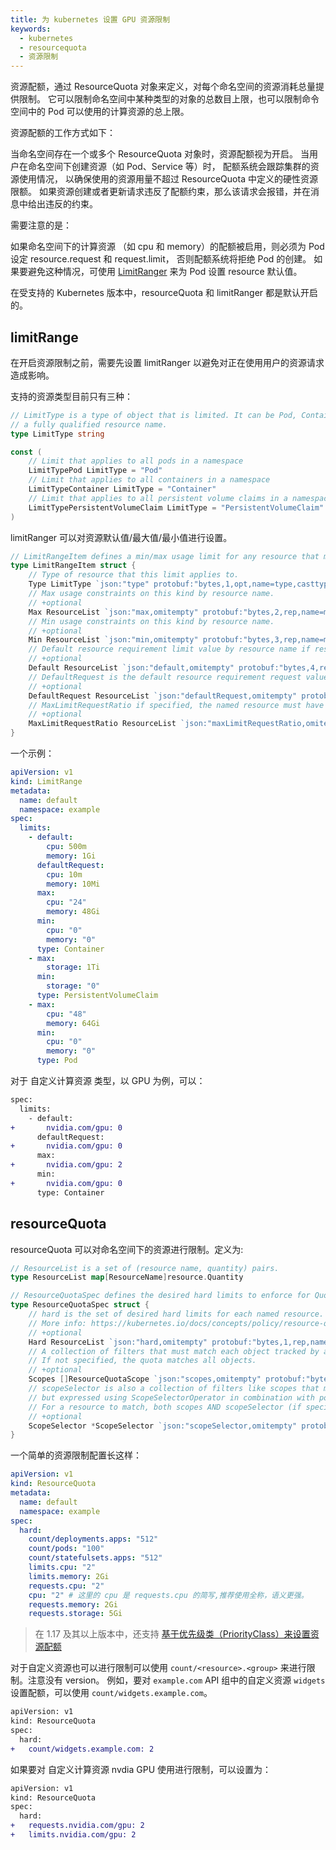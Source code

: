 ```yaml
---
title: 为 kubernetes 设置 GPU 资源限制
keywords:
  - kubernetes
  - resourcequota
  - 资源限制
---
```


资源配额，通过 ResourceQuota 对象来定义，对每个命名空间的资源消耗总量提供限制。
它可以限制命名空间中某种类型的对象的总数目上限，也可以限制命令空间中的 Pod 可以使用的计算资源的总上限。

资源配额的工作方式如下：

当命名空间存在一个或多个 ResourceQuota 对象时，资源配额视为开启。
当用户在命名空间下创建资源（如 Pod、Service 等）时，
配额系统会跟踪集群的资源使用情况，
以确保使用的资源用量不超过 ResourceQuota 中定义的硬性资源限额。
如果资源创建或者更新请求违反了配额约束，那么该请求会报错，并在消息中给出违反的约束。

需要注意的是：

如果命名空间下的计算资源 （如 cpu 和 memory）的配额被启用，则必须为 Pod 设定 resource.request 和 request.limit，
否则配额系统将拒绝 Pod 的创建。
如果要避免这种情况，可使用 [LimitRanger](https://kubernetes.io/docs/tasks/administer-cluster/manage-resources/cpu-constraint-namespace/)
来为 Pod 设置 resource 默认值。

在受支持的 Kubernetes 版本中，resourceQuota 和 limitRanger 都是默认开启的。

## limitRange

在开启资源限制之前，需要先设置 limitRanger 以避免对正在使用用户的资源请求造成影响。

支持的资源类型目前只有三种：

```go
// LimitType is a type of object that is limited. It can be Pod, Container, PersistentVolumeClaim or
// a fully qualified resource name.
type LimitType string

const (
    // Limit that applies to all pods in a namespace
    LimitTypePod LimitType = "Pod"
    // Limit that applies to all containers in a namespace
    LimitTypeContainer LimitType = "Container"
    // Limit that applies to all persistent volume claims in a namespace
    LimitTypePersistentVolumeClaim LimitType = "PersistentVolumeClaim"
)
```

limitRanger 可以对资源默认值/最大值/最小值进行设置。

```go
// LimitRangeItem defines a min/max usage limit for any resource that matches on kind.
type LimitRangeItem struct {
    // Type of resource that this limit applies to.
    Type LimitType `json:"type" protobuf:"bytes,1,opt,name=type,casttype=LimitType"`
    // Max usage constraints on this kind by resource name.
    // +optional
    Max ResourceList `json:"max,omitempty" protobuf:"bytes,2,rep,name=max,casttype=ResourceList,castkey=ResourceName"`
    // Min usage constraints on this kind by resource name.
    // +optional
    Min ResourceList `json:"min,omitempty" protobuf:"bytes,3,rep,name=min,casttype=ResourceList,castkey=ResourceName"`
    // Default resource requirement limit value by resource name if resource limit is omitted.
    // +optional
    Default ResourceList `json:"default,omitempty" protobuf:"bytes,4,rep,name=default,casttype=ResourceList,castkey=ResourceName"`
    // DefaultRequest is the default resource requirement request value by resource name if resource request is omitted.
    // +optional
    DefaultRequest ResourceList `json:"defaultRequest,omitempty" protobuf:"bytes,5,rep,name=defaultRequest,casttype=ResourceList,castkey=ResourceName"`
    // MaxLimitRequestRatio if specified, the named resource must have a request and limit that are both non-zero where limit divided by request is less than or equal to the enumerated value; this represents the max burst for the named resource.
    // +optional
    MaxLimitRequestRatio ResourceList `json:"maxLimitRequestRatio,omitempty" protobuf:"bytes,6,rep,name=maxLimitRequestRatio,casttype=ResourceList,castkey=ResourceName"`
}
```

一个示例：

```yaml
apiVersion: v1
kind: LimitRange
metadata:
  name: default
  namespace: example
spec:
  limits:
    - default:
        cpu: 500m
        memory: 1Gi
      defaultRequest:
        cpu: 10m
        memory: 10Mi
      max:
        cpu: "24"
        memory: 48Gi
      min:
        cpu: "0"
        memory: "0"
      type: Container
    - max:
        storage: 1Ti
      min:
        storage: "0"
      type: PersistentVolumeClaim
    - max:
        cpu: "48"
        memory: 64Gi
      min:
        cpu: "0"
        memory: "0"
      type: Pod
```

对于 自定义计算资源 类型，以 GPU 为例，可以：

```diff
spec:
  limits:
    - default:
+       nvidia.com/gpu: 0
      defaultRequest:
+       nvidia.com/gpu: 0
      max:
+       nvidia.com/gpu: 2
      min:
+       nvidia.com/gpu: 0
      type: Container
```

## resourceQuota

resourceQuota 可以对命名空间下的资源进行限制。定义为:

```go
// ResourceList is a set of (resource name, quantity) pairs.
type ResourceList map[ResourceName]resource.Quantity

// ResourceQuotaSpec defines the desired hard limits to enforce for Quota.
type ResourceQuotaSpec struct {
    // hard is the set of desired hard limits for each named resource.
    // More info: https://kubernetes.io/docs/concepts/policy/resource-quotas/
    // +optional
    Hard ResourceList `json:"hard,omitempty" protobuf:"bytes,1,rep,name=hard,casttype=ResourceList,castkey=ResourceName"`
    // A collection of filters that must match each object tracked by a quota.
    // If not specified, the quota matches all objects.
    // +optional
    Scopes []ResourceQuotaScope `json:"scopes,omitempty" protobuf:"bytes,2,rep,name=scopes,casttype=ResourceQuotaScope"`
    // scopeSelector is also a collection of filters like scopes that must match each object tracked by a quota
    // but expressed using ScopeSelectorOperator in combination with possible values.
    // For a resource to match, both scopes AND scopeSelector (if specified in spec), must be matched.
    // +optional
    ScopeSelector *ScopeSelector `json:"scopeSelector,omitempty" protobuf:"bytes,3,opt,name=scopeSelector"`
}
```

一个简单的资源限制配置长这样：

```yaml
apiVersion: v1
kind: ResourceQuota
metadata:
  name: default
  namespace: example
spec:
  hard:
    count/deployments.apps: "512"
    count/pods: "100"
    count/statefulsets.apps: "512"
    limits.cpu: "2"
    limits.memory: 2Gi
    requests.cpu: "2"
    cpu: "2" # 这里的 cpu 是 requests.cpu 的简写,推荐使用全称，语义更强。
    requests.memory: 2Gi
    requests.storage: 5Gi
```

> 在 1.17 及其以上版本中，还支持 [基于优先级类（PriorityClass）来设置资源配额](https://kubernetes.io/zh/docs/concepts/policy/resource-quotas/#%E5%9F%BA%E4%BA%8E%E4%BC%98%E5%85%88%E7%BA%A7%E7%B1%BB-priorityclass-%E6%9D%A5%E8%AE%BE%E7%BD%AE%E8%B5%84%E6%BA%90%E9%85%8D%E9%A2%9D)

对于自定义资源也可以进行限制可以使用 `count/<resource>.<group>` 来进行限制。注意没有 version。
例如，要对 `example.com` API 组中的自定义资源 `widgets` 设置配额，可以使用 `count/widgets.example.com`。

```diff
apiVersion: v1
kind: ResourceQuota
spec:
  hard:
+   count/widgets.example.com: 2
```

如果要对 自定义计算资源 nvdia GPU 使用进行限制，可以设置为：

```diff
apiVersion: v1
kind: ResourceQuota
spec:
  hard:
+   requests.nvidia.com/gpu: 2
+   limits.nvidia.com/gpu: 2
```
